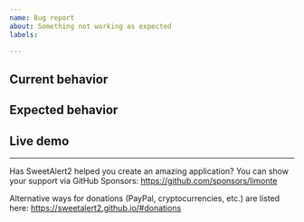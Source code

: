 ```yaml
---
name: Bug report
about: Something not working as expected
labels:

---
```


## Current behavior

<!-- Describe how the issue manifests. -->

## Expected behavior

<!-- Describe what the desired behavior would be. -->

## Live demo <!-- !!! THIS SECTION IS REQUIRED !!! -->

<!--
Provide a working example in order for us to be able to reproduce the issue.
The live demo template: https://codepen.io/limonte/pen/WNrLOLM
-->

---

Has SweetAlert2 helped you create an amazing application? You can show your support via GitHub Sponsors: https://github.com/sponsors/limonte

Alternative ways for donations (PayPal, cryptocurrencies, etc.) are listed here: https://sweetalert2.github.io/#donations
